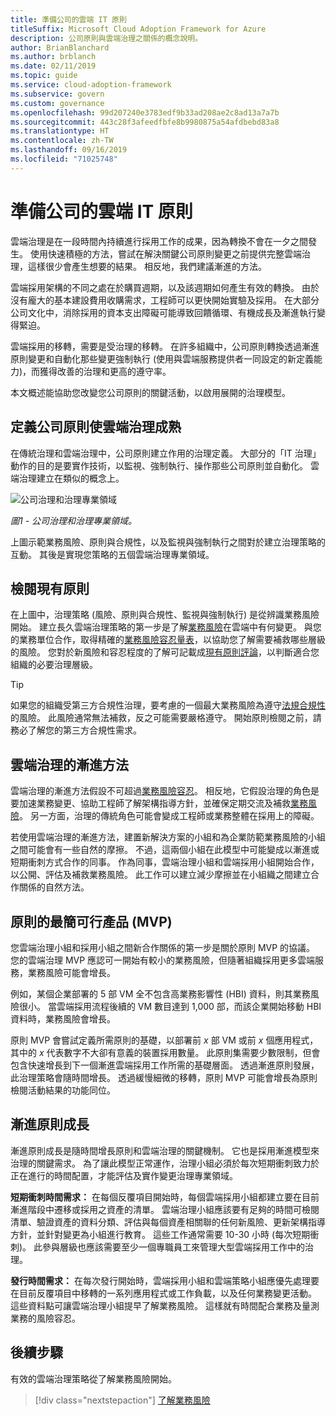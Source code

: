 ```yaml
---
title: 準備公司的雲端 IT 原則
titleSuffix: Microsoft Cloud Adoption Framework for Azure
description: 公司原則與雲端治理之關係的概念說明。
author: BrianBlanchard
ms.author: brblanch
ms.date: 02/11/2019
ms.topic: guide
ms.service: cloud-adoption-framework
ms.subservice: govern
ms.custom: governance
ms.openlocfilehash: 99d207240e3783edf9b33ad208ae2c8ad13a7a7b
ms.sourcegitcommit: 443c28f3afeedfbfe8b9980875a54afdbebd83a8
ms.translationtype: HT
ms.contentlocale: zh-TW
ms.lasthandoff: 09/16/2019
ms.locfileid: "71025748"
---
```

<!-- markdownlint-disable MD026 -->

# <a name="prepare-corporate-it-policy-for-the-cloud"></a>準備公司的雲端 IT 原則

雲端治理是在一段時間內持續進行採用工作的成果，因為轉換不會在一夕之間發生。 使用快速積極的方法，嘗試在解決關鍵公司原則變更之前提供完整雲端治理，這樣很少會產生想要的結果。 相反地，我們建議漸進的方法。

雲端採用架構的不同之處在於購買週期，以及該週期如何產生有效的轉換。 由於沒有龐大的基本建設費用收購需求，工程師可以更快開始實驗及採用。 在大部分公司文化中，消除採用的資本支出障礙可能導致回饋循環、有機成長及漸進執行變得緊迫。

雲端採用的移轉，需要是受治理的移轉。 在許多組織中，公司原則轉換透過漸進原則變更和自動化那些變更強制執行 (使用與雲端服務提供者一同設定的新定義能力)，而獲得改善的治理和更高的遵守率。

本文概述能協助您改變您公司原則的關鍵活動，以啟用展開的治理模型。

## <a name="define-corporate-policy-to-mature-cloud-governance"></a>定義公司原則使雲端治理成熟

在傳統治理和雲端治理中，公司原則建立作用的治理定義。 大部分的「IT 治理」動作的目的是要實作技術，以監視、強制執行、操作那些公司原則並自動化。 雲端治理建立在類似的概念上。

![公司治理和治理專業領域](../../_images/operational-transformation-govern-highres.png)

*圖1 - 公司治理和治理專業領域。*

上圖示範業務風險、原則與合規性，以及監視與強制執行之間對於建立治理策略的互動。 其後是實現您策略的五個雲端治理專業領域。

## <a name="review-existing-policies"></a>檢閱現有原則

在上圖中，治理策略 (風險、原則與合規性、監視與強制執行) 是從辨識業務風險開始。 建立長久雲端治理策略的第一步是了解[業務風險](./business-risk.md)在雲端中有何變更。 與您的業務單位合作，取得精確的[業務風險容忍量表](./risk-tolerance.md)，以協助您了解需要補救哪些層級的風險。 您對於新風險和容忍程度的了解可記載成[現有原則評論](./cloud-policy-review.md)，以判斷適合您組織的必要治理層級。

> [!TIP]
> 如果您的組織受第三方合規性治理，要考慮的一個最大業務風險為遵守[法規合規性](./regulatory-compliance.md)的風險。 此風險通常無法補救，反之可能需要嚴格遵守。 開始原則檢閱之前，請務必了解您的第三方合規性需求。

## <a name="an-incremental-approach-to-cloud-governance"></a>雲端治理的漸進方法

雲端治理的漸進方法假設不可超過[業務風險容忍](./risk-tolerance.md)。 相反地，它假設治理的角色是要加速業務變更、協助工程師了解架構指導方針，並確保定期交流及補救[業務風險](./business-risk.md)。 另一方面，治理的傳統角色可能會變成工程師或業務整體在採用上的障礙。

若使用雲端治理的漸進方法，建置新解決方案的小組和為企業防範業務風險的小組之間可能會有一些自然的摩擦。 不過，這兩個小組在此模型中可能變成以漸進或短期衝刺方式合作的同事。 作為同事，雲端治理小組和雲端採用小組開始合作，以公開、評估及補救業務風險。 此工作可以建立減少摩擦並在小組織之間建立合作關係的自然方法。

## <a name="minimum-viable-product-mvp-for-policy"></a>原則的最簡可行產品 (MVP)

您雲端治理小組和採用小組之間新合作關係的第一步是關於原則 MVP 的協議。 您的雲端治理 MVP 應認可一開始有較小的業務風險，但隨著組織採用更多雲端服務，業務風險可能會增長。

例如，某個企業部署的 5 部 VM 全不包含高業務影響性 (HBI) 資料，則其業務風險很小。 當雲端採用流程後續的 VM 數目達到 1,000 部，而該企業開始移動 HBI 資料時，業務風險會增長。

原則 MVP 會嘗試定義所需原則的基礎，以部署前 _x_ 部 VM 或前 _x_ 個應用程式，其中的 _x_ 代表數字不大卻有意義的裝置採用數量。 此原則集需要少數限制，但會包含快速增長到下一個漸進雲端採用工作所需的基礎層面。 透過漸進原則發展，此治理策略會隨時間增長。 透過緩慢細微的移轉，原則 MVP 可能會增長為原則檢閱活動結果的功能同位。

## <a name="incremental-policy-growth"></a>漸進原則成長

漸進原則成長是隨時間增長原則和雲端治理的關鍵機制。 它也是採用漸進模型來治理的關鍵需求。 為了讓此模型正常運作，治理小組必須於每次短期衝刺致力於正在進行的時間配置，才能評估及實作變更治理專業領域。

**短期衝刺時間需求：** 在每個反覆項目開始時，每個雲端採用小組都建立要在目前漸進階段中遷移或採用之資產的清單。 雲端治理小組應該要有足夠的時間可檢閱清單、驗證資產的資料分類、評估與每個資產相關聯的任何新風險、更新架構指導方針，並針對變更為小組進行教育。 這些工作通常需要 10-30 小時 (每次短期衝刺)。 此參與層級也應該需要至少一個專職員工來管理大型雲端採用工作中的治理。

**發行時間需求：** 在每次發行開始時，雲端採用小組和雲端策略小組應優先處理要在目前反覆項目中移轉的一系列應用程式或工作負載，以及任何業務變更活動。 這些資料點可讓雲端治理小組提早了解業務風險。 這樣就有時間配合業務及量測業務的風險容忍。

## <a name="next-steps"></a>後續步驟

有效的雲端治理策略從了解業務風險開始。

> [!div class="nextstepaction"]
> [了解業務風險](./business-risk.md)
